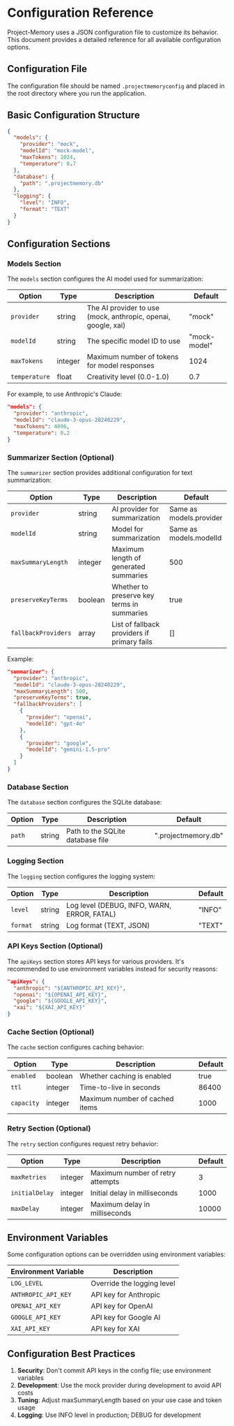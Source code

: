 # Configuration Reference

Project-Memory uses a JSON configuration file to customize its behavior. This document provides a detailed reference for all available configuration options.

## Configuration File

The configuration file should be named `.projectmemoryconfig` and placed in the root directory where you run the application.

## Basic Configuration Structure

```json
{
  "models": {
    "provider": "mock",
    "modelId": "mock-model",
    "maxTokens": 1024,
    "temperature": 0.7
  },
  "database": {
    "path": ".projectmemory.db"
  },
  "logging": {
    "level": "INFO",
    "format": "TEXT"
  }
}
```

## Configuration Sections

### Models Section

The `models` section configures the AI model used for summarization:

| Option        | Type    | Description                                                   | Default      |
| ------------- | ------- | ------------------------------------------------------------- | ------------ |
| `provider`    | string  | The AI provider to use (mock, anthropic, openai, google, xai) | "mock"       |
| `modelId`     | string  | The specific model ID to use                                  | "mock-model" |
| `maxTokens`   | integer | Maximum number of tokens for model responses                  | 1024         |
| `temperature` | float   | Creativity level (0.0-1.0)                                    | 0.7          |

For example, to use Anthropic's Claude:

```json
"models": {
  "provider": "anthropic",
  "modelId": "claude-3-opus-20240229",
  "maxTokens": 4096,
  "temperature": 0.2
}
```

### Summarizer Section (Optional)

The `summarizer` section provides additional configuration for text summarization:

| Option              | Type    | Description                                 | Default                 |
| ------------------- | ------- | ------------------------------------------- | ----------------------- |
| `provider`          | string  | AI provider for summarization               | Same as models.provider |
| `modelId`           | string  | Model for summarization                     | Same as models.modelId  |
| `maxSummaryLength`  | integer | Maximum length of generated summaries       | 500                     |
| `preserveKeyTerms`  | boolean | Whether to preserve key terms in summaries  | true                    |
| `fallbackProviders` | array   | List of fallback providers if primary fails | []                      |

Example:

```json
"summarizer": {
  "provider": "anthropic",
  "modelId": "claude-3-opus-20240229",
  "maxSummaryLength": 500,
  "preserveKeyTerms": true,
  "fallbackProviders": [
    {
      "provider": "openai",
      "modelId": "gpt-4o"
    },
    {
      "provider": "google",
      "modelId": "gemini-1.5-pro"
    }
  ]
}
```

### Database Section

The `database` section configures the SQLite database:

| Option | Type   | Description                      | Default             |
| ------ | ------ | -------------------------------- | ------------------- |
| `path` | string | Path to the SQLite database file | ".projectmemory.db" |

### Logging Section

The `logging` section configures the logging system:

| Option   | Type   | Description                                 | Default |
| -------- | ------ | ------------------------------------------- | ------- |
| `level`  | string | Log level (DEBUG, INFO, WARN, ERROR, FATAL) | "INFO"  |
| `format` | string | Log format (TEXT, JSON)                     | "TEXT"  |

### API Keys Section (Optional)

The `apiKeys` section stores API keys for various providers. It's recommended to use environment variables instead for security reasons:

```json
"apiKeys": {
  "anthropic": "${ANTHROPIC_API_KEY}",
  "openai": "${OPENAI_API_KEY}",
  "google": "${GOOGLE_API_KEY}",
  "xai": "${XAI_API_KEY}"
}
```

### Cache Section (Optional)

The `cache` section configures caching behavior:

| Option     | Type    | Description                    | Default |
| ---------- | ------- | ------------------------------ | ------- |
| `enabled`  | boolean | Whether caching is enabled     | true    |
| `ttl`      | integer | Time-to-live in seconds        | 86400   |
| `capacity` | integer | Maximum number of cached items | 1000    |

### Retry Section (Optional)

The `retry` section configures request retry behavior:

| Option         | Type    | Description                      | Default |
| -------------- | ------- | -------------------------------- | ------- |
| `maxRetries`   | integer | Maximum number of retry attempts | 3       |
| `initialDelay` | integer | Initial delay in milliseconds    | 1000    |
| `maxDelay`     | integer | Maximum delay in milliseconds    | 10000   |

## Environment Variables

Some configuration options can be overridden using environment variables:

| Environment Variable | Description                |
| -------------------- | -------------------------- |
| `LOG_LEVEL`          | Override the logging level |
| `ANTHROPIC_API_KEY`  | API key for Anthropic      |
| `OPENAI_API_KEY`     | API key for OpenAI         |
| `GOOGLE_API_KEY`     | API key for Google AI      |
| `XAI_API_KEY`        | API key for XAI            |

## Configuration Best Practices

1. **Security**: Don't commit API keys in the config file; use environment variables
2. **Development**: Use the mock provider during development to avoid API costs
3. **Tuning**: Adjust maxSummaryLength based on your use case and token usage
4. **Logging**: Use INFO level in production; DEBUG for development
